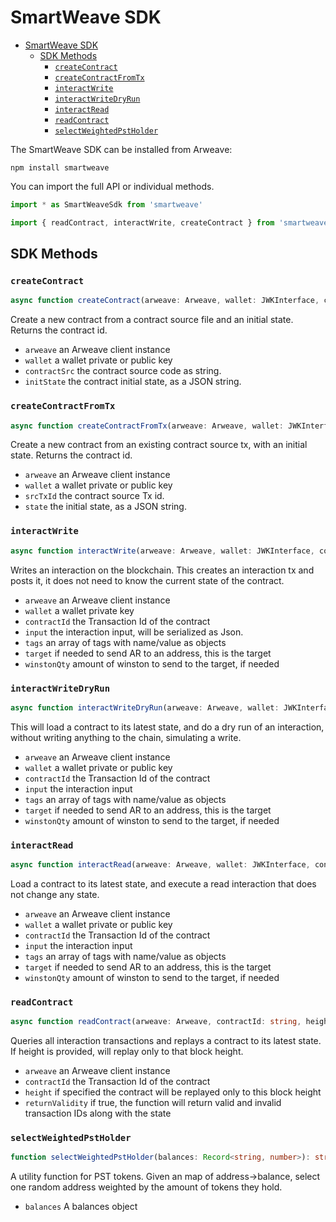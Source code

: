 # SmartWeave SDK

- [SmartWeave SDK](#smartweave-sdk)
  - [SDK Methods](#sdk-methods)
    - [`createContract`](#createcontract)
    - [`createContractFromTx`](#createcontractfromtx)
    - [`interactWrite`](#interactwrite)
    - [`interactWriteDryRun`](#interactwritedryrun)
    - [`interactRead`](#interactread)
    - [`readContract`](#readcontract)
    - [`selectWeightedPstHolder`](#selectweightedpstholder)

The SmartWeave SDK can be installed from Arweave:

`npm install smartweave`

You can import the full API or individual methods.

```typescript
import * as SmartWeaveSdk from 'smartweave'
```

```typescript
import { readContract, interactWrite, createContract } from 'smartweave'
```

## SDK Methods

### `createContract`

```typescript
async function createContract(arweave: Arweave, wallet: JWKInterface, contractSrc: string, initState: string, minFee?: number): Promise<string>
```

Create a new contract from a contract source file and an initial state.
Returns the contract id.

- `arweave`       an Arweave client instance
- `wallet`        a wallet private or public key
- `contractSrc`   the contract source code as string.  
- `initState`     the contract initial state, as a JSON string.

### `createContractFromTx`

 ```typescript
async function createContractFromTx(arweave: Arweave, wallet: JWKInterface, srcTxId: string, state: string, minFee?: number): Promise<string>
 ```

Create a new contract from an existing contract source tx, with an initial state. Returns the contract id.

- `arweave`   an Arweave client instance
- `wallet`    a wallet private or public key
- `srcTxId`   the contract source Tx id.
- `state`     the initial state, as a JSON string.  

### `interactWrite`

```typescript
async function interactWrite(arweave: Arweave, wallet: JWKInterface, contractId: string, input: any, tags: { name: string; value: string }[] = [], target: string = '', winstonQty: string = ''): Promise<string>
```

Writes an interaction on the blockchain. This creates an interaction tx and posts it, it does not need to know the current state of the contract.

- `arweave`       an Arweave client instance
- `wallet`        a wallet private key
- `contractId`    the Transaction Id of the contract
- `input`         the interaction input, will be serialized as Json.
- `tags`         an array of tags with name/value as objects
-  `target`         if needed to send AR to an address, this is the target
-  `winstonQty`         amount of winston to send to the target, if needed

### `interactWriteDryRun`

```typescript
async function interactWriteDryRun(arweave: Arweave, wallet: JWKInterface, contractId: string, input: any, tags: { name: string; value: string }[] = [], target: string = '', winstonQty: string = ''): Promise<ContractInteractionResult>
```

This will load a contract to its latest state, and do a dry run of an interaction, without writing anything to the chain, simulating a write.

- `arweave`       an Arweave client instance
- `wallet`        a wallet private or public key
- `contractId`    the Transaction Id of the contract
- `input`         the interaction input
- `tags`         an array of tags with name/value as objects
-  `target`         if needed to send AR to an address, this is the target
-  `winstonQty`         amount of winston to send to the target, if needed

### `interactRead`

```typescript
async function interactRead(arweave: Arweave, wallet: JWKInterface, contractId: string, input: any, tags: { name: string; value: string }[] = [], target: string = '', winstonQty: string = ''): Promise<any>
```

Load a contract to its latest state, and execute a read interaction that does not change any state.

- `arweave`       an Arweave client instance
- `wallet`        a wallet private or public key
- `contractId`    the Transaction Id of the contract
- `input`         the interaction input
- `tags`         an array of tags with name/value as objects
-  `target`         if needed to send AR to an address, this is the target
-  `winstonQty`         amount of winston to send to the target, if needed

### `readContract`

```typescript
async function readContract(arweave: Arweave, contractId: string, height?: number, returnValidity?: boolean): Promise<any>
```

Queries all interaction transactions and replays a contract to its latest state. If height is provided, will replay only to that block height.

- `arweave`     an Arweave client instance
- `contractId`  the Transaction Id of the contract
- `height`      if specified the contract will be replayed only to this block height
- `returnValidity`  if true, the function will return valid and invalid transaction IDs along with the state

### `selectWeightedPstHolder`

```typescript
function selectWeightedPstHolder(balances: Record<string, number>): string
```

A utility function for PST tokens. Given an map of address->balance, select one random address weighted by the amount of tokens they hold.

- `balances`  A balances object
